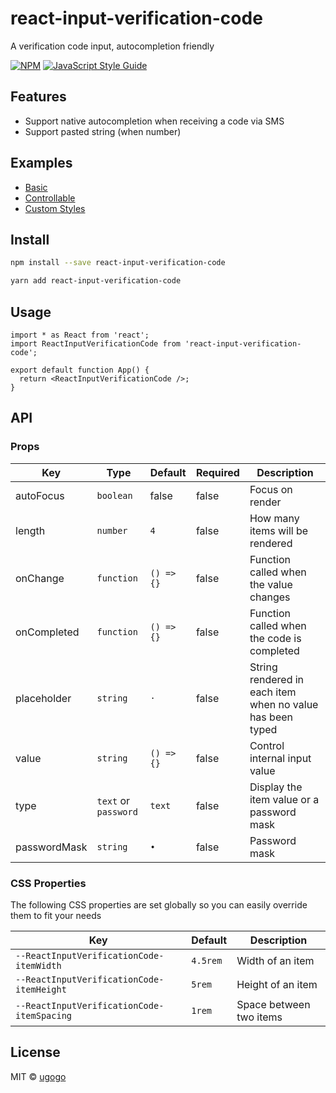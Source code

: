 # react-input-verification-code

A verification code input, autocompletion friendly

[![NPM](https://img.shields.io/npm/v/react-input-verification-code.svg)](https://www.npmjs.com/package/react-input-verification-code) [![JavaScript Style Guide](https://img.shields.io/badge/code_style-standard-brightgreen.svg)](https://standardjs.com)

## Features

- Support native autocompletion when receiving a code via SMS
- Support pasted string (when number)

## Examples

- [Basic](https://codesandbox.io/s/basic-6ejdp)
- [Controllable](https://codesandbox.io/s/controllable-32dfy)
- [Custom Styles](https://codesandbox.io/s/custom-styles-bw8s4)

## Install

```bash
npm install --save react-input-verification-code
```

```bash
yarn add react-input-verification-code
```

## Usage

```tsx
import * as React from 'react';
import ReactInputVerificationCode from 'react-input-verification-code';

export default function App() {
  return <ReactInputVerificationCode />;
}
```

## API

### Props

| Key         | Type       | Default    | Required | Description                                               |
| ----------- | ---------- | ---------- | -------- | --------------------------------------------------------- |
| autoFocus   | `boolean`  | false      | false    | Focus on render                                           |
| length      | `number`   | `4`        | false    | How many items will be rendered                           |
| onChange    | `function` | `() => {}` | false     | Function called when the value changes                    |
| onCompleted | `function` | `() => {}` | false    | Function called when the code is completed                |
| placeholder | `string`   | `·`        | false    | String rendered in each item when no value has been typed |
| value       | `string`   | `() => {}` | false    | Control internal input value                              |
| type        | `text` or `password` | `text`     | false    | Display the item value or a password mask       |
| passwordMask | `string` | `•`    | false    | Password mask       |

### CSS Properties

The following CSS properties are set globally so you can easily override them to fit your needs

| Key                                        | Default  | Description             |
| ------------------------------------------ | -------- | ----------------------- |
| `--ReactInputVerificationCode-itemWidth`   | `4.5rem` | Width of an item        |
| `--ReactInputVerificationCode-itemHeight`  | `5rem`   | Height of an item       |
| `--ReactInputVerificationCode-itemSpacing` | `1rem`   | Space between two items |

## License

MIT © [ugogo](https://github.com/ugogo)
